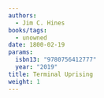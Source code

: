 ```yaml
---
authors:
  - Jim C. Hines
books/tags:
  - unowned
date: 1800-02-19
params:
  isbn13: "9780756412777"
  year: "2019"
title: Terminal Uprising
weight: 1
---
```


<!--more-->
